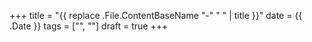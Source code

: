+++
title = "{{ replace .File.ContentBaseName "-" " " | title }}"
date = {{ .Date }}
tags = ["", ""]
draft = true
+++

